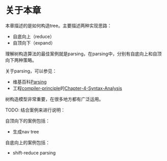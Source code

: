 # 关于本章

本章描述的是如何构造tree。主要描述两种实现思路：

- 自底向上（reduce）
- 自顶向下（expand）

理解树构造算法的最佳案例就是parsing，在parsing中，分别有自底向上和自顶向下两种策略。

关于parsing，可以参见：

- 维基百科[Parsing](https://en.wikipedia.org/wiki/Parsing)
- 工程[compiler-principle](https://dengking.github.io/compiler-principle/)的[Chapter-4-Syntax-Analysis](https://dengking.github.io/compiler-principle/Chapter-4-Syntax-Analysis/)

树构造模型非常重要，在很多地方都有广泛运用。

TODO: 结合案例来进行说明：

自顶向下的案例包括：

- 生成nav tree

自底向上的案例包括：

- shift-reduce parsing